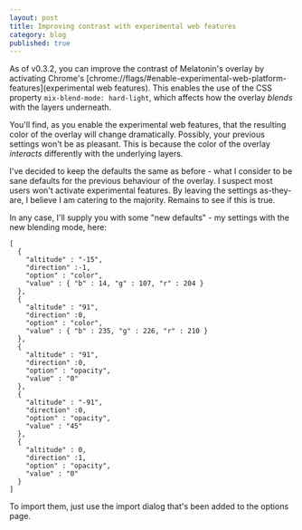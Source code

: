 ```yaml
---
layout: post
title: Improving contrast with experimental web features
category: blog
published: true
---
```


As of v0.3.2, you can improve the contrast of Melatonin's overlay
by activating Chrome's
[chrome://flags/#enable-experimental-web-platform-features](experimental
web features). This enables the use of the CSS property
```mix-blend-mode: hard-light```, which affects how the overlay
*blends* with the layers underneath.

You'll find, as you enable the experimental web features, that the resulting color of the overlay will change dramatically. Possibly, your previous settings won't be as pleasant. This is because the color of the overlay *interacts* differently with the underlying layers.

I've decided to keep the defaults the same as before - what I
consider to be sane defaults for the previous behaviour of the
overlay. I suspect most users won't activate experimental
features. By leaving the settings as-they-are, I believe I am
catering to the majority. Remains to see if this is true.

In any case, I'll supply you with some "new defaults" - my
settings with the new blending mode, here:
```
[
  { 
    "altitude" : "-15",
    "direction" :-1,
    "option" : "color",
    "value" : { "b" : 14, "g" : 107, "r" : 204 }
  },
  { 
  	"altitude" : "91",
    "direction" :0,
    "option" : "color",
    "value" : { "b" : 235, "g" : 226, "r" : 210 }
  },
  { 
    "altitude" : "91",
    "direction" :0,
    "option" : "opacity",
    "value" : "0"
  },
  { 
    "altitude" : "-91",
    "direction" :0,
    "option" : "opacity",
    "value" : "45"
  },
  { 
    "altitude" : 0,
    "direction" :1,
    "option" : "opacity",
    "value" : "0"
  }
]
```
To import them, just use the import dialog that's been added to the options page.